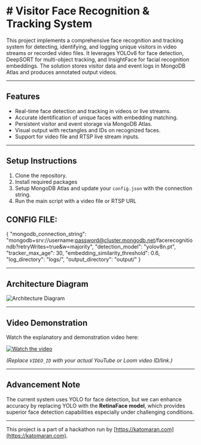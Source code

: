 # # Visitor Face Recognition & Tracking System

This project implements a comprehensive face recognition and tracking system for detecting, identifying, and logging unique visitors in video streams or recorded video files. It leverages YOLOv8 for face detection, DeepSORT for multi-object tracking, and InsightFace for facial recognition embeddings. The solution stores visitor data and event logs in MongoDB Atlas and produces annotated output videos.

---

## Features

- Real-time face detection and tracking in videos or live streams.
- Accurate identification of unique faces with embedding matching.
- Persistent visitor and event storage via MongoDB Atlas.
- Visual output with rectangles and IDs on recognized faces.
- Support for video file and RTSP live stream inputs.

---

## Setup Instructions

1. Clone the repository.
2. Install required packages
3. Setup MongoDB Atlas and update your `config.json` with the connection string.
4. Run the main script with a video file or RTSP URL

## CONFIG FILE:
{
"mongodb_connection_string": "mongodb+srv://username:password@cluster.mongodb.net/facerecognitiondb?retryWrites=true&w=majority",
"detection_model": "yolov8n.pt",
"tracker_max_age": 30,
"embedding_similarity_threshold": 0.6,
"log_directory": "logs/",
"output_directory": "output/"
}

---

## Architecture Diagram

![Architecture Diagram](./docs/architecture_diagram.png)

---

## Video Demonstration

Watch the explanatory and demonstration video here:

[![Watch the video](https://img.youtube.com/vi/VIDEO_ID/0.jpg)](https://www.loom.com/share/75dbe29d10e14d9f8fbf070552f6e9d3?sid=7efe7007-0059-4e2a-a299-1d76490e5899)

*(Replace `VIDEO_ID` with your actual YouTube or Loom video ID/link.)*

---

## Advancement Note

The current system uses YOLO for face detection, but we can enhance accuracy by replacing YOLO with the **RetinaFace model**, which provides superior face detection capabilities especially under challenging conditions.

---

This project is a part of a hackathon run by [https://katomaran.com](https://katomaran.com).
